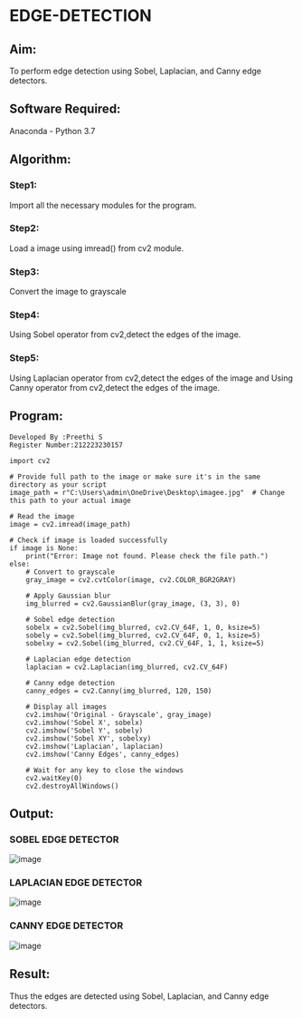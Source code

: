 # EDGE-DETECTION
## Aim:
To perform edge detection using Sobel, Laplacian, and Canny edge detectors.

## Software Required:
Anaconda - Python 3.7

## Algorithm:
### Step1:
Import all the necessary modules for the program.

### Step2:
Load a image using imread() from cv2 module.

### Step3:
Convert the image to grayscale

### Step4:
Using Sobel operator from cv2,detect the edges of the image.

### Step5:

Using Laplacian operator from cv2,detect the edges of the image and Using Canny operator from cv2,detect the edges of the image.
## Program:
```
Developed By :Preethi S
Register Number:212223230157
```
```
import cv2

# Provide full path to the image or make sure it's in the same directory as your script
image_path = r"C:\Users\admin\OneDrive\Desktop\imagee.jpg"  # Change this path to your actual image

# Read the image
image = cv2.imread(image_path)

# Check if image is loaded successfully
if image is None:
    print("Error: Image not found. Please check the file path.")
else:
    # Convert to grayscale
    gray_image = cv2.cvtColor(image, cv2.COLOR_BGR2GRAY)

    # Apply Gaussian blur
    img_blurred = cv2.GaussianBlur(gray_image, (3, 3), 0)

    # Sobel edge detection
    sobelx = cv2.Sobel(img_blurred, cv2.CV_64F, 1, 0, ksize=5)
    sobely = cv2.Sobel(img_blurred, cv2.CV_64F, 0, 1, ksize=5)
    sobelxy = cv2.Sobel(img_blurred, cv2.CV_64F, 1, 1, ksize=5)

    # Laplacian edge detection
    laplacian = cv2.Laplacian(img_blurred, cv2.CV_64F)

    # Canny edge detection
    canny_edges = cv2.Canny(img_blurred, 120, 150)

    # Display all images
    cv2.imshow('Original - Grayscale', gray_image)
    cv2.imshow('Sobel X', sobelx)
    cv2.imshow('Sobel Y', sobely)
    cv2.imshow('Sobel XY', sobelxy)
    cv2.imshow('Laplacian', laplacian)
    cv2.imshow('Canny Edges', canny_edges)

    # Wait for any key to close the windows
    cv2.waitKey(0)
    cv2.destroyAllWindows()
```
## Output:
### SOBEL EDGE DETECTOR




![image](https://github.com/user-attachments/assets/c804279e-171d-4bb8-aa9a-03c29bad9dc5)




### LAPLACIAN EDGE DETECTOR


![image](https://github.com/user-attachments/assets/f274f256-428b-44d4-b090-1b99f8fdf69f)




### CANNY EDGE DETECTOR


![image](https://github.com/user-attachments/assets/e4594e3a-4dc4-4874-a87b-c0f5f8ef4f84)


## Result:
Thus the edges are detected using Sobel, Laplacian, and Canny edge detectors.
